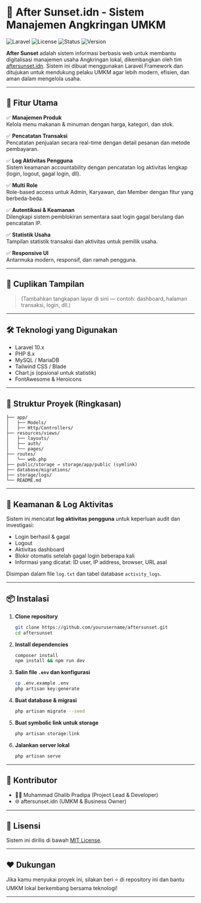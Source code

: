 
# 🌇 After Sunset.idn - Sistem Manajemen Angkringan UMKM

![Laravel](https://img.shields.io/badge/Built%20With-Laravel-red)
![License](https://img.shields.io/github/license/yourusername/aftersunset)
![Status](https://img.shields.io/badge/status-active-success)
![Version](https://img.shields.io/badge/version-1.0.0-blue)

**After Sunset** adalah sistem informasi berbasis web untuk membantu digitalisasi manajemen usaha Angkringan lokal, dikembangkan oleh tim [aftersunset.idn](https://aftersunset.idn). Sistem ini dibuat menggunakan Laravel Framework dan ditujukan untuk mendukung pelaku UMKM agar lebih modern, efisien, dan aman dalam mengelola usaha.

---  

## 🚀 Fitur Utama

✅ **Manajemen Produk**  
Kelola menu makanan & minuman dengan harga, kategori, dan stok.

✅ **Pencatatan Transaksi**  
Pencatatan penjualan secara real-time dengan detail pesanan dan metode pembayaran.

✅ **Log Aktivitas Pengguna**  
Sistem keamanan accountability dengan pencatatan log aktivitas lengkap (login, logout, gagal login, dll).

✅ **Multi Role**  
Role-based access untuk Admin, Karyawan, dan Member dengan fitur yang berbeda-beda.

✅ **Autentikasi & Keamanan**  
Dilengkapi sistem pemblokiran sementara saat login gagal berulang dan pencatatan IP.

✅ **Statistik Usaha**  
Tampilan statistik transaksi dan aktivitas untuk pemilik usaha.

✅ **Responsive UI**  
Antarmuka modern, responsif, dan ramah pengguna.

---

## 📸 Cuplikan Tampilan

> (Tambahkan tangkapan layar di sini — contoh: dashboard, halaman transaksi, login, dll.)

---

## 🛠️ Teknologi yang Digunakan

- Laravel 10.x
- PHP 8.x
- MySQL / MariaDB
- Tailwind CSS / Blade
- Chart.js (opsional untuk statistik)
- FontAwesome & Heroicons

---

## 📂 Struktur Proyek (Ringkasan)

```
├── app/
│   ├── Models/
│   ├── Http/Controllers/
├── resources/views/
│   ├── layouts/
│   ├── auth/
│   └── pages/
├── routes/
│   └── web.php
├── public/storage → storage/app/public (symlink)
├── database/migrations/
├── storage/logs/
└── README.md
```

---

## 🔐 Keamanan & Log Aktivitas

Sistem ini mencatat **log aktivitas pengguna** untuk keperluan audit dan investigasi:
- Login berhasil & gagal
- Logout
- Aktivitas dashboard
- Blokir otomatis setelah gagal login beberapa kali
- Informasi yang dicatat: ID user, IP address, browser, URL asal

Disimpan dalam file `log.txt` dan tabel database `activity_logs`.

---

## 📦 Instalasi

1. **Clone repository**
   ```bash
   git clone https://github.com/yourusername/aftersunset.git
   cd aftersunset
   ```

2. **Install dependencies**
   ```bash
   composer install
   npm install && npm run dev
   ```

3. **Salin file `.env` dan konfigurasi**
   ```bash
   cp .env.example .env
   php artisan key:generate
   ```

4. **Buat database & migrasi**
   ```bash
   php artisan migrate --seed
   ```

5. **Buat symbolic link untuk storage**
   ```bash
   php artisan storage:link
   ```

6. **Jalankan server lokal**
   ```bash
   php artisan serve
   ```

---

## 👥 Kontributor

- 👨‍💻 Muhammad Ghalib Pradipa (Project Lead & Developer)
- 🌐 aftersunset.idn (UMKM & Business Owner)

---

## 📃 Lisensi

Sistem ini dirilis di bawah [MIT License](LICENSE).

---

## ❤️ Dukungan

Jika kamu menyukai proyek ini, silakan beri ⭐️ di repository ini dan bantu UMKM lokal berkembang bersama teknologi!

---
